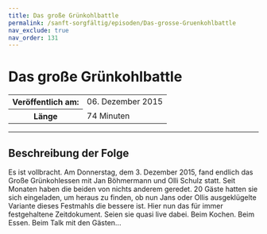 ```yaml
---
title: Das große Grünkohlbattle
permalink: /sanft-sorgfältig/episoden/Das-grosse-Gruenkohlbattle
nav_exclude: true
nav_order: 131
---
```


# Das große Grünkohlbattle
<table class="resp-table dcf-table dcf-table-responsive dcf-table-bordered dcf-table-striped dcf-w-100%">
                    <tbody>
                        <tr>
                            <th scope="row">Veröffentlich am:</th>
                            <td data-label="Veröffentlich am:">06. Dezember 2015</td>
                        </tr>
                        <tr>
                            <th scope="row">Länge </th>
                            <td data-label="Länge ">74 Minuten</td>
                        </tr></tbody>
                </table>

***

## Beschreibung der Folge

<div>
Es ist vollbracht. Am Donnerstag, dem 3. Dezember 2015, fand endlich das Große Grünkohlessen mit Jan Böhmermann und Olli Schulz statt. Seit Monaten haben die beiden von nichts anderem geredet. 20 Gäste hatten sie sich eingeladen, um heraus zu finden, ob nun Jans oder Ollis ausgeklügelte Variante dieses Festmahls die bessere ist. Hier nun das für immer festgehaltene Zeitdokument. Seien sie quasi live dabei. Beim Kochen. Beim Essen. Beim Talk mit den Gästen...  
</div>

